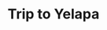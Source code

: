 ---
    title: "Trip to Yelapa"
    imageSlider: "/img/yelapa-slide.webp"
    shortDescription: "Get into one of the most beautiful beaches of Banderas Bay."
    description: "The town of Yelapa is located in a small bay surrounded by mountains covered with vegetation. This small town is only accessible by boat and is a perfect refuge for those looking for an escape from everyday life. On this tour, we will visit Yelapa beach, admire the waterfall and enjoy a delicious meal on the beach. You will also have free time to explore the town and its surroundings."
    time: "6 hours."
    gallery : [
        "/img/yelapa-1.webp", "/img/yelapa-2.webp","/img/yelapa-3.webp","/img/yelapa-4.webp","/img/yelapa-5.webp","/img/yelapa-6.webp"
    ]
---